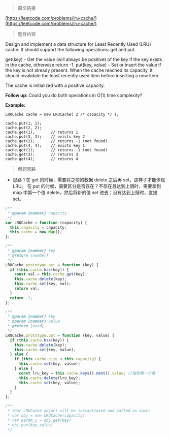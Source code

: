 <!--
 * @Author: FBB
 * @Date: 2020-04-24 21:00:03
 * @LastEditors: FBB
 * @LastEditTime: 2020-04-24 21:05:48
 * @Description:
 -->

> 原文链接

[https://leetcode.com/problems/lru-cache/](https://leetcode.com/problems/lru-cache/)

> 题目内容

Design and implement a data structure for Least Recently Used (LRU) cache. It should support the following operations: get and put.

get(key) - Get the value (will always be positive) of the key if the key exists in the cache, otherwise return -1.
put(key, value) - Set or insert the value if the key is not already present. When the cache reached its capacity, it should invalidate the least recently used item before inserting a new item.

The cache is initialized with a positive capacity.

**Follow up:**
Could you do both operations in O(1) time complexity?

**Example:**

```
LRUCache cache = new LRUCache( 2 /* capacity */ );

cache.put(1, 1);
cache.put(2, 2);
cache.get(1);       // returns 1
cache.put(3, 3);    // evicts key 2
cache.get(2);       // returns -1 (not found)
cache.put(4, 4);    // evicts key 1
cache.get(1);       // returns -1 (not found)
cache.get(3);       // returns 3
cache.get(4);       // returns 4
```

> 解题思路

- 思路 1
  在 get 的时候，需要将之前的数据 delete 之后再 set，这样子才能体现 LRU。
  在 put 的时候，需要区分是否存在？不存在且达到上限时，需要拿到 map 中第一个值 delete，然后将新的值 set 进去；没有达到上限时，直接 set。

```js
/**
 * @param {number} capacity
 */
var LRUCache = function (capacity) {
  this.capacity = capacity;
  this.cache = new Map();
};

/**
 * @param {number} key
 * @return {number}
 */
LRUCache.prototype.get = function (key) {
  if (this.cache.has(key)) {
    const val = this.cache.get(key);
    this.cache.delete(key);
    this.cache.set(key, val);
    return val;
  }
  return -1;
};

/**
 * @param {number} key
 * @param {number} value
 * @return {void}
 */
LRUCache.prototype.put = function (key, value) {
  if (this.cache.has(key)) {
    this.cache.delete(key);
    this.cache.set(key, value);
  } else {
    if (this.cache.size < this.capacity) {
      this.cache.set(key, value);
    } else {
      const lru_key = this.cache.keys().next().value; //取到第一个值
      this.cache.delete(lru_key);
      this.cache.set(key, value);
    }
  }
};

/**
 * Your LRUCache object will be instantiated and called as such:
 * var obj = new LRUCache(capacity)
 * var param_1 = obj.get(key)
 * obj.put(key,value)
 */
```
